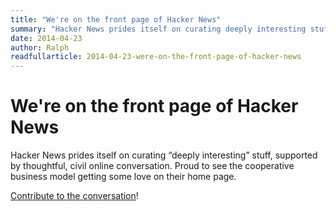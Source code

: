 ```yaml
---
title: "We're on the front page of Hacker News"
summary: "Hacker News prides itself on curating deeply interesting stuff, supported by thoughtful, civil online conversation. Proud to see the cooperative business model getting some love on their home page."
date: 2014-04-23
author: Ralph
readfullarticle: 2014-04-23-were-on-the-front-page-of-hacker-news
---
```


# We're on the front page of Hacker News

Hacker News prides itself on curating “deeply interesting” stuff, supported by thoughtful, civil online conversation.  Proud to see the cooperative business model getting some love on their home page.

[Contribute to the conversation](https://news.ycombinator.com/item?id=7634152)!
